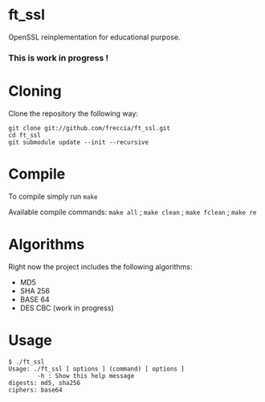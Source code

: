 # ft_ssl

OpenSSL reinplementation for educational purpose.

### This is work in progress !

# Cloning

Clone the repository the following way:
```
git clone git://github.com/freccia/ft_ssl.git
cd ft_ssl
git submodule update --init --recursive
```

# Compile

To compile simply run `make`

Available compile commands: `make all` ; `make clean` ; `make fclean` ; `make re`

# Algorithms

Right now the project includes the following algorithms:
- MD5
- SHA 256
- BASE 64
- DES CBC (work in progress)

# Usage

```
$ ./ft_ssl
Usage: ./ft_ssl [ options ] (command) [ options ]
		-h : Show this help message
digests: md5, sha256
ciphers: base64
```

